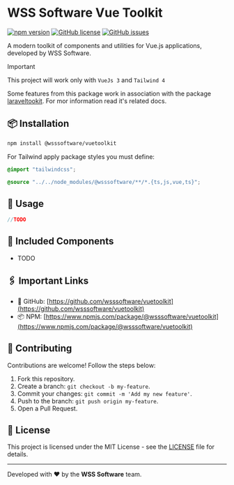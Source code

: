 # WSS Software Vue Toolkit

[![npm version](https://img.shields.io/npm/v/@wsssoftware/vuetoolkit.svg)](https://www.npmjs.com/package/@wsssoftware/vuetoolkit)
[![GitHub license](https://img.shields.io/github/license/wsssoftware/vuetoolkit)](https://github.com/wsssoftware/vuetoolkit/blob/1.x/LICENSE.md)
[![GitHub issues](https://img.shields.io/github/issues/wsssoftware/vuetoolkit.svg)](https://github.com/wsssoftware/vuetoolkit/issues)

A modern toolkit of components and utilities for Vue.js applications, developed by WSS Software.

> [!IMPORTANT]  
> This project will work only with `VueJs 3` and `Tailwind 4`
>
> Some features from this package work in association with the
> package [laraveltookit](https://github.com/wsssoftware/laraveltoolkit). For mor information read it's related docs.

## 📦 Installation

```bash
npm install @wsssoftware/vuetoolkit
```

For Tailwind apply package styles you must define:

```css
@import "tailwindcss";

@source "../../node_modules/@wsssoftware/**/*.{ts,js,vue,ts}";
```

## 🚀 Usage

```javascript
//TODO
```

## 🧩 Included Components

- TODO

## 🖇️ Important Links

- 🐙 GitHub: [https://github.com/wsssoftware/vuetoolkit](https://github.com/wsssoftware/vuetoolkit)
- 📦 NPM: [https://www.npmjs.com/package/@wsssoftware/vuetoolkit](https://www.npmjs.com/package/@wsssoftware/vuetoolkit)

## 🤝 Contributing

Contributions are welcome! Follow the steps below:

1. Fork this repository.
2. Create a branch: `git checkout -b my-feature`.
3. Commit your changes: `git commit -m 'Add my new feature'`.
4. Push to the branch: `git push origin my-feature`.
5. Open a Pull Request.

## 📝 License

This project is licensed under the MIT License - see
the [LICENSE](https://github.com/wsssoftware/vuetoolkit/blob/main/LICENSE) file for details.

---

Developed with ❤️ by the **WSS Software** team.
